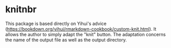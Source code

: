 # knitnbr
This package is based directly on Yihui's advice (https://bookdown.org/yihui/rmarkdown-cookbook/custom-knit.html). It allows the author to simply adapt the "knit" button. The adaptation concerns the name of the output file as well as the output directory.
